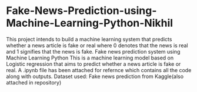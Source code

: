# Fake-News-Prediction-using-Machine-Learning-Python-Nikhil
This project intends to build a machine learning system that predicts whether a news article is fake or real where 0 denotes that the news is real and 1 signifies that the news is fake.
Fake news prediction system using Machine Learning Python
This is a machine learning model based on Logistic regression that aims to predict whether a news article is fake or real.
A .ipynb file has been attached for refernce which contains all the code along with outputs.
Dataset used: Fake news prediction from Kaggle(also attached in repository)
